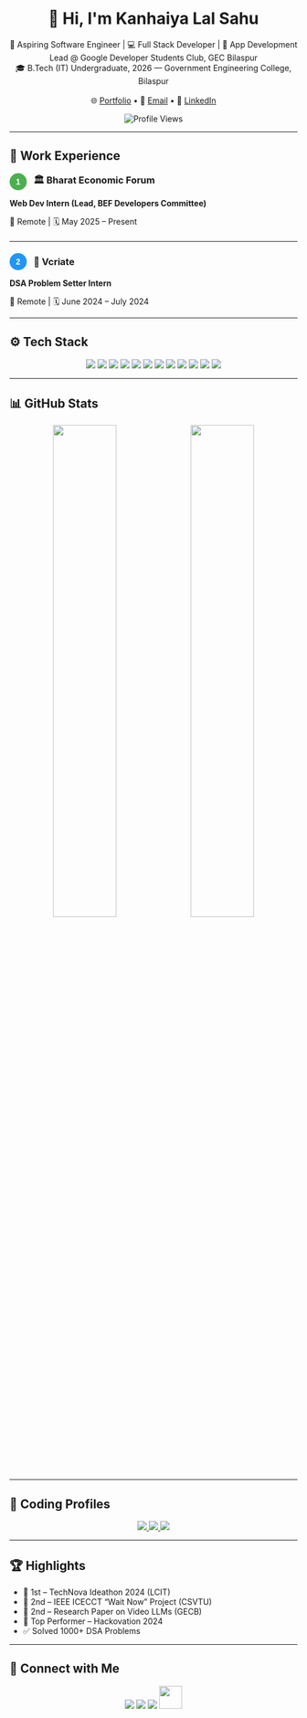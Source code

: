 <h1 align="center">👋 Hi, I'm Kanhaiya Lal Sahu</h1>

<p align="center">
  🚀 Aspiring Software Engineer | 💻 Full Stack Developer | 🎯 App Development Lead @ Google Developer Students Club, GEC Bilaspur<br/>
  🎓 B.Tech (IT) Undergraduate, 2026 — Government Engineering College, Bilaspur<br/>
  <br/>
  🌐 <a href="https://kanhaiya-portfolio-01.vercel.app/">Portfolio</a> • 
  📧 <a href="mailto:kanhaiyasahutools@gmail.com">Email</a> • 
  💼 <a href="https://www.linkedin.com/in/kanhaiyasahu01/">LinkedIn</a>
</p>

<p align="center">
  <img src="https://komarev.com/ghpvc/?username=Kanhaiyasahu01&label=Profile+Views&color=brightgreen" alt="Profile Views" />
</p>

---

## 🧳 Work Experience

<div style="max-width: 700px; margin: auto;">

  <!-- Experience 1 -->
  <div style="display: flex; align-items: center; margin-bottom: 12px;">
    <div style="
      background-color: #4CAF50; 
      color: white; 
      font-weight: bold; 
      border-radius: 50%; 
      width: 30px; 
      height: 30px; 
      display: flex; 
      justify-content: center; 
      align-items: center; 
      margin-right: 12px;
      font-family: Arial, sans-serif;
    ">
      1
    </div>
    <h3 style="margin: 0;">🏛 Bharat Economic Forum</h3>
  </div>
  <p><strong>Web Dev Intern (Lead, BEF Developers Committee)</strong></p>
  <p>📍 Remote | 🗓 May 2025 – Present</p>
  
  <hr style="margin: 20px 0;" />

  <!-- Experience 2 -->
  <div style="display: flex; align-items: center; margin-bottom: 12px;">
    <div style="
      background-color: #2196F3; 
      color: white; 
      font-weight: bold; 
      border-radius: 50%; 
      width: 30px; 
      height: 30px; 
      display: flex; 
      justify-content: center; 
      align-items: center; 
      margin-right: 12px;
      font-family: Arial, sans-serif;
    ">
      2
    </div>
    <h3 style="margin: 0;">🧠 Vcriate</h3>
  </div>
  <p><strong>DSA Problem Setter Intern</strong></p>
  <p>📍 Remote | 🗓 June 2024 – July 2024</p>

</div>

---

## ⚙️ Tech Stack

<p align="center">
  <img src="https://img.icons8.com/color/48/000000/c-programming.png"/>
  <img src="https://img.icons8.com/color/48/000000/c-plus-plus-logo.png"/>
  <img src="https://img.icons8.com/color/48/000000/javascript.png"/>
  <img src="https://img.icons8.com/color/48/000000/typescript.png"/>
  <img src="https://img.icons8.com/color/48/000000/python.png"/>
  <img src="https://img.icons8.com/color/48/000000/react-native.png"/>
  <img src="https://img.icons8.com/color/48/nextjs.png"/>
  <img src="https://img.icons8.com/color/48/000000/nodejs.png"/>
  <img src="https://img.icons8.com/color/48/000000/mongodb.png"/>
  <img src="https://img.icons8.com/external-soft-fill-juicy-fish/48/external-postgresql-coding-and-development-soft-fill-soft-fill-juicy-fish.png"/>
  <img src="https://img.icons8.com/color/48/000000/docker.png"/>
  <img src="https://img.icons8.com/color/48/000000/tailwindcss.png"/>
</p>

---

## 📊 GitHub Stats

<p align="center">
  <img src="https://github-readme-stats.vercel.app/api?username=Kanhaiyasahu01&show_icons=true&theme=radical&hide_border=true" width="47%" />
  <img src="https://github-readme-streak-stats.herokuapp.com/?user=Kanhaiyasahu01&theme=radical&hide_border=true" width="47%" />
</p>

---

## 🧩 Coding Profiles

<p align="center">
  <a href="https://leetcode.com/u/kanhaiyasahu01/" target="_blank">
    <img src="https://img.shields.io/badge/LeetCode-1820-orange?style=for-the-badge&logo=LeetCode&logoColor=white" />
  </a>
  <a href="https://www.codechef.com/users/kanhaiya0101" target="_blank">
    <img src="https://img.shields.io/badge/CodeChef-2%20★-blueviolet?style=for-the-badge&logo=CodeChef&logoColor=white" />
  </a>
  <a href="https://github.com/Kanhaiyasahu01" target="_blank">
    <img src="https://img.shields.io/badge/GitHub-250+_commits-black?style=for-the-badge&logo=GitHub&logoColor=white" />
  </a>
</p>

---

## 🏆 Highlights

- 🥇 1st – TechNova Ideathon 2024 (LCIT)
- 🥈 2nd – IEEE ICECCT “Wait Now” Project (CSVTU)
- 🥈 2nd – Research Paper on Video LLMs (GECB)
- 🏅 Top Performer – Hackovation 2024
- ✅ Solved 1000+ DSA Problems

---

## 🔗 Connect with Me

<p align="center">
  <a href="https://www.linkedin.com/in/kanhaiyasahu01/"><img src="https://img.icons8.com/color/48/000000/linkedin.png"/></a>
  <a href="mailto:kanhaiyasahutools@gmail.com"><img src="https://img.icons8.com/color/48/000000/gmail--v1.png"/></a>
  <a href="https://github.com/Kanhaiyasahu01"><img src="https://img.icons8.com/ios-glyphs/48/ffffff/github.png"/></a>
  <a href="https://leetcode.com/u/kanhaiyasahu01/"><img src="https://upload.wikimedia.org/wikipedia/commons/1/19/LeetCode_logo_black.png" width="40"/></a>
</p>
